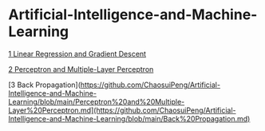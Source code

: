 # Artificial-Intelligence-and-Machine-Learning

[1 Linear Regression and Gradient Descent](https://github.com/ChaosuiPeng/Artificial-Intelligence-and-Machine-Learning/blob/main/Linear%20Regression%20and%20Gradient%20Descent.md)

[2 Perceptron and Multiple-Layer Perceptron](https://github.com/ChaosuiPeng/Artificial-Intelligence-and-Machine-Learning/blob/main/Perceptron%20and%20Multiple-Layer%20Perceptron.md)

[3 Back Propagation](https://github.com/ChaosuiPeng/Artificial-Intelligence-and-Machine-Learning/blob/main/Perceptron%20and%20Multiple-Layer%20Perceptron.md](https://github.com/ChaosuiPeng/Artificial-Intelligence-and-Machine-Learning/blob/main/Back%20Propagation.md)
